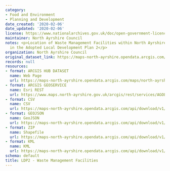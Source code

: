 ```yaml
---
category:
- Food and Environment
- Planning and Development
date_created: '2020-02-06'
date_updated: '2020-02-06'
license: https://www.nationalarchives.gov.uk/doc/open-government-licence/version/3/
maintainer: North Ayrshire Council
notes: <p>Location of Waste Management Facilities within North Ayrshire as set out
  in the Adopted Local Development Plan 2</p>
organization: North Ayrshire Council
original_dataset_link: https://maps-north-ayrshire.opendata.arcgis.com/maps/north-ayrshire::ldp2-waste-management-facilities
records: null
resources:
- format: ARCGIS HUB DATASET
  name: Web Page
  url: https://maps-north-ayrshire.opendata.arcgis.com/maps/north-ayrshire::ldp2-waste-management-facilities
- format: ARCGIS GEOSERVICE
  name: Esri REST
  url: https://www.maps.north-ayrshire.gov.uk/arcgis/rest/services/AGOL/Open_Data_Portal4/MapServer/37
- format: CSV
  name: CSV
  url: https://maps-north-ayrshire.opendata.arcgis.com/api/download/v1/items/f13788fae7824154933bc8ffa35c974f/csv?layers=37
- format: GEOJSON
  name: GeoJSON
  url: https://maps-north-ayrshire.opendata.arcgis.com/api/download/v1/items/f13788fae7824154933bc8ffa35c974f/geojson?layers=37
- format: ZIP
  name: Shapefile
  url: https://maps-north-ayrshire.opendata.arcgis.com/api/download/v1/items/f13788fae7824154933bc8ffa35c974f/shapefile?layers=37
- format: KML
  name: KML
  url: https://maps-north-ayrshire.opendata.arcgis.com/api/download/v1/items/f13788fae7824154933bc8ffa35c974f/kml?layers=37
schema: default
title: LDP2 - Waste Management Facilities
---
```

